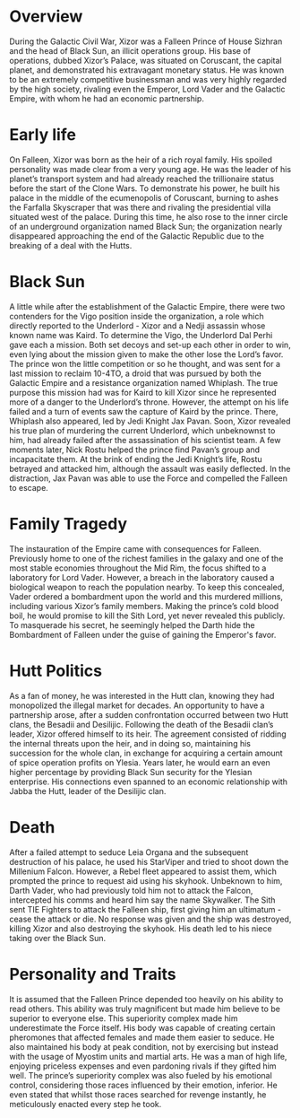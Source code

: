 # Overview

During the Galactic Civil War, Xizor was a Falleen Prince of House Sizhran and the head of Black Sun, an illicit operations group.
His base of operations, dubbed Xizor’s Palace, was situated on Coruscant, the capital planet, and demonstrated his extravagant monetary status.
He was known to be an extremely competitive businessman and was very highly regarded by the high society, rivaling even the Emperor, Lord Vader and the Galactic Empire, with whom he had an economic partnership.

# Early life

On Falleen, Xizor was born as the heir of a rich royal family.
His spoiled personality was made clear from a very young age.
He was the leader of his planet’s transport system and had already reached the trillionaire status before the start of the Clone Wars.
To demonstrate his power, he built his palace in the middle of the ecumenopolis of Coruscant, burning to ashes the Farfalla Skyscraper that was there and rivaling the presidential villa situated west of the palace.
During this time, he also rose to the inner circle of an underground organization named Black Sun; the organization nearly disappeared approaching the end of the Galactic Republic due to the breaking of a deal with the Hutts.

# Black Sun

A little while after the establishment of the Galactic Empire, there were two contenders for the Vigo position inside the organization, a role which directly reported to the Underlord - Xizor and a Nedji assassin whose known name was Kaird.
To determine the Vigo, the Underlord Dal Perhi gave each a mission.
Both set decoys and set-up each other in order to win, even lying about the mission given to make the other lose the Lord’s favor.
The prince won the little competition or so he thought, and was sent for a last mission to reclaim 10-4TO, a droid that was pursued by both the Galactic Empire and a resistance organization named Whiplash.
The true purpose this mission had was for Kaird to kill Xizor since he represented more of a danger to the Underlord’s throne.
However, the attempt on his life failed and a turn of events saw the capture of Kaird by the prince.
There, Whiplash also appeared, led by Jedi Knight Jax Pavan.
Soon, Xizor revealed his true plan of murdering the current Underlord, which unbeknownst to him, had already failed after the assassination of his scientist team.
A few moments later, Nick Rostu helped the prince find Pavan’s group and incapacitate them.
At the brink of ending the Jedi Knight’s life, Rostu betrayed and attacked him, although the assault was easily deflected.
In the distraction, Jax Pavan was able to use the Force and compelled the Falleen to escape.

# Family Tragedy

The instauration of the Empire came with consequences for Falleen.
Previously home to one of the richest families in the galaxy and one of the most stable economies throughout the Mid Rim, the focus shifted to a laboratory for Lord Vader.
However, a breach in the laboratory caused a biological weapon to reach the population nearby.
To keep this concealed, Vader ordered a bombardment upon the world and this murdered millions, including various Xizor’s family members.
Making the prince’s cold blood boil, he would promise to kill the Sith Lord, yet never revealed this publicly.
To masquerade his secret, he seemingly helped the Darth hide the Bombardment of Falleen under the guise of gaining the Emperor's favor.

# Hutt Politics

As a fan of money, he was interested in the Hutt clan, knowing they had monopolized the illegal market for decades.
An opportunity to have a partnership arose, after a sudden confrontation occurred between two Hutt clans, the Besadii and Desilijic.
Following the death of the Besadii clan’s leader, Xizor offered himself to its heir.
The agreement consisted of ridding the internal threats upon the heir, and in doing so, maintaining his succession for the whole clan, in exchange for acquiring a certain amount of spice operation profits on Ylesia.
Years later, he would earn an even higher percentage by providing Black Sun security for the Ylesian enterprise.
His connections even spanned to an economic relationship with Jabba the Hutt, leader of the Desilijic clan.

# Death

After a failed attempt to seduce Leia Organa and the subsequent destruction of his palace, he used his StarViper and tried to shoot down the Millenium Falcon.
However, a Rebel fleet appeared to assist them, which prompted the prince to request aid using his skyhook.
Unbeknown to him, Darth Vader, who had previously told him not to attack the Falcon, intercepted his comms and heard him say the name Skywalker.
The Sith sent TIE Fighters to attack the Falleen ship, first giving him an ultimatum - cease the attack or die.
No response was given and the ship was destroyed, killing Xizor and also destroying the skyhook.
His death led to his niece taking over the Black Sun.

# Personality and Traits

It is assumed that the Falleen Prince depended too heavily on his ability to read others.
This ability was truly magnificent but made him believe to be superior to everyone else.
This superiority complex made him underestimate the Force itself.
His body was capable of creating certain pheromones that affected females and made them easier to seduce.
He also maintained his body at peak condition, not by exercising but instead with the usage of Myostim units and martial arts.
He was a man of high life, enjoying priceless expenses and even pardoning rivals if they gifted him well.
The prince’s superiority complex was also fueled by his emotional control, considering those races influenced by their emotion, inferior.
He even stated that whilst those races searched for revenge instantly, he meticulously enacted every step he took.
